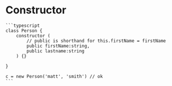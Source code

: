 <i class="time"></i>
<div class="head"><h1>Constructor</h1></div>

````ad-abstract
```typescript
class Person {
	constructor (
		// public is shorthand for this.firstName = firstName
		public firstName:string,
		public lastname:string
	) {}

}

c = new Person('matt', 'smith') // ok
```
````
